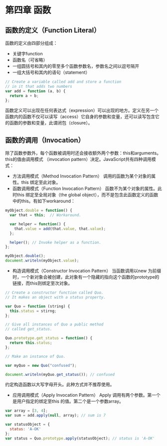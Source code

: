 # 第四章 函数
## 函数的定义（Function Literal）
函数的定义由四部分组成：
+ 关键字function 
+ 函数名（可省略） 
+ 一组圆括号和其内的零至多个函数参数名，参数名之间以逗号隔开 
+ 一组大括号和其内的语句（statement） 
```javascript
// Create a variable called add and store a function
// in it that adds two numbers
var add = function (a, b) {
  return a + b;
};
```
函数定义可以出现在任何表达式（expression）可以出现的地方。定义在另一个函数内的函数不仅可以读写（access）它自身的参数和变量，还可以读写包含它的函数的参数和变量，此谓闭包（closure）。
## 函数的调用（Invocation）
除了函数参数外，每个函数被调用时还会接收额外两个参数：this和arguments。this的值由调用模式
（invocation pattern）决定。JavaScript共有四种调用模式：
+ 方法调用模式（Method Invocation Pattern）
   调用的函数为某个对象的属性。this 绑定至此对象。
+ 函数调用模式（Function Invocation Pattern）
   函数不为某个对象的属性。此时this 绑定至全局对象（the global object），而不是包含此函数定义的函数中的this。有如下workaround：
```javascript
myObject.double = function() {
  var that = this;  // Workaround.

  var helper = function() {
    that.value = add(that.value, that.value);
  };

  helper(); // Invoke helper as a function.
};

myObject.double();
document.writeln(myObject.value);
```
+ 构造调用模式（Constructor Invocation Pattern）
当函数调用以new 为前缀时，一个新对象会被创建，此对象有一个隐藏的指向这个函数的prototype的链接，而this则绑定至次对象。
```javascript
// Create a constructor function called Quo.
// It makes an object with a status property.

var Quo = function (string) {
  this.status = stirng;
};

// Give all instances of Quo a public method
// called get_status.

Quo.prototype.get_status = function() {
  return this.status;
};

// Make an instance of Quo.

var myQuo = new Quo("confused");

document.writeln(myQuo.get_status()); // confused
```
约定构造函数以大写字母开头。此种方式并不推荐使用。
+ 应用调用模式（Apply Invocation Pattern） 
Apply 调用有两个参数。第一个是用户指定的绑定至this 的值。第二个是一个参数array。
```javascript
var array = [3, 4];
var sum = add.apply(null, array); // sum is 7

var statusObject = {
  status: 'A-OK'
};
var status = Quo.prototype.apply(statusObject); // status is 'A-OK'
```


